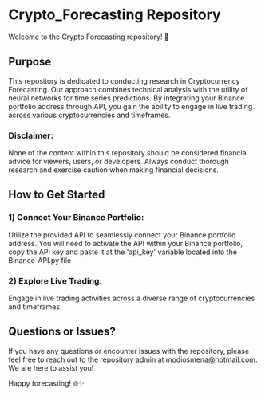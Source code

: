 # Crypto_Forecasting Repository

Welcome to the Crypto Forecasting repository! 🚀

## Purpose
This repository is dedicated to conducting research in Cryptocurrency Forecasting. Our approach combines technical analysis with the utility of neural networks for time series predictions. By integrating your Binance portfolio address through API, you gain the ability to engage in live trading across various cryptocurrencies and timeframes.

### Disclaimer: 
None of the content within this repository should be considered financial advice for viewers, users, or developers. Always conduct thorough research and exercise caution when making financial decisions.

## How to Get Started
### 1) Connect Your Binance Portfolio:
Utilize the provided API to seamlessly connect your Binance portfolio address. You will need to activate the API within your Binance portfolio, copy the API key and paste it at the 'api_key' variable located into the Binance-API.py file

### 2) Explore Live Trading:
Engage in live trading activities across a diverse range of cryptocurrencies and timeframes.

## Questions or Issues?
If you have any questions or encounter issues with the repository, please feel free to reach out to the repository admin at modiosmena@hotmail.com. We are here to assist you!

Happy forecasting! 🌐✨
 
